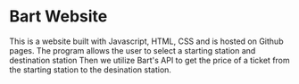 # Bart Website
This is a website built with Javascript, HTML, CSS and is hosted on Github pages. 
The program allows the user to select a starting station and destination station
Then we utilize Bart's API to get the price of a ticket from the starting station to the desination station.


